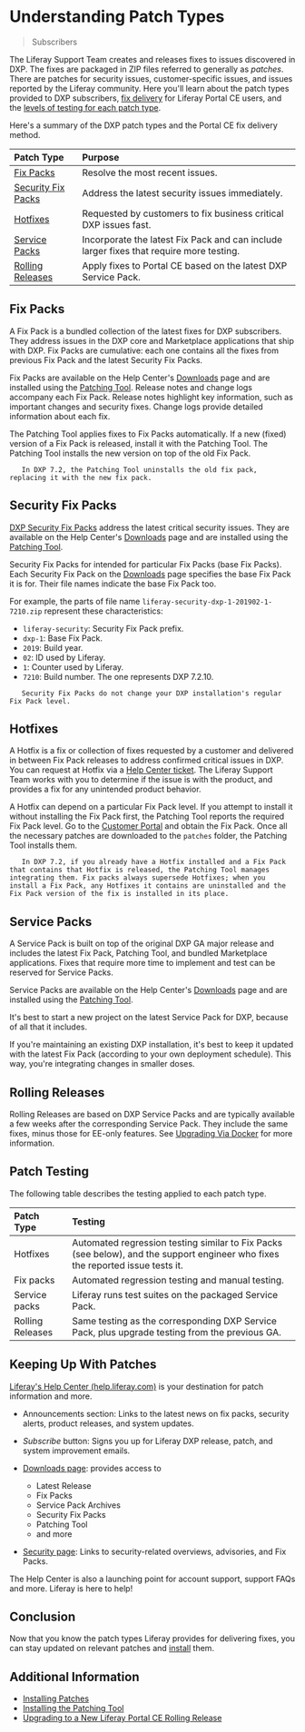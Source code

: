 # Understanding Patch Types

> Subscribers

The Liferay Support Team creates and releases fixes to issues discovered in DXP. The fixes are packaged in ZIP files referred to generally as _patches_. There are patches for security issues, customer-specific issues, and issues reported by the Liferay community. Here you'll learn about the patch types provided to DXP subscribers, [fix delivery](#ce-ga-releases) for Liferay Portal CE users, and the [levels of testing for each patch type](#patch-testing).

Here's a summary of the DXP patch types and the Portal CE fix delivery method.

| Patch Type | Purpose |
| :--------- | :------ |
| [Fix Packs](#fix-packs) | Resolve the most recent issues. |
| [Security Fix Packs](#security-fix-packs) | Address the latest security issues immediately. |
| [Hotfixes](#hotfixes) | Requested by customers to fix business critical DXP issues fast. |
| [Service Packs](#service-packs) | Incorporate the latest Fix Pack and can include larger fixes that require more testing. |
| [Rolling Releases](#rolling-releases) | Apply fixes to Portal CE based on the latest DXP Service Pack. |

## Fix Packs

A Fix Pack is a bundled collection of the latest fixes for DXP subscribers. They address issues in the DXP core and Marketplace applications that ship with DXP. Fix Packs are cumulative: each one contains all the fixes from previous Fix Pack and the latest Security Fix Packs.

Fix Packs are available on the Help Center's [Downloads](https://customer.liferay.com/downloads) page and are installed using the [Patching Tool](./installing-patches.md). Release notes and change logs accompany each Fix Pack. Release notes highlight key information, such as important changes and security fixes. Change logs provide detailed information about each fix.

The Patching Tool applies fixes to Fix Packs automatically. If a new (fixed) version of a Fix Pack is released, install it with the Patching Tool. The Patching Tool installs the new version on top of the old Fix Pack.

```important::
   In DXP 7.2, the Patching Tool uninstalls the old fix pack, replacing it with the new fix pack.
```

## Security Fix Packs

[DXP Security Fix Packs](https://help.liferay.com/hc/en-us/articles/360035038331) address the latest critical security issues. They are available on the Help Center's [Downloads](https://customer.liferay.com/downloads) page and are installed using the [Patching Tool](./installing-patches.md).

Security Fix Packs for intended for particular Fix Packs (base Fix Packs). Each Security Fix Pack on the [Downloads](https://customer.liferay.com/downloads) page specifies the base Fix Pack it is for. Their file names indicate the base Fix Pack too.

For example, the parts of file name `liferay-security-dxp-1-201902-1-7210.zip` represent these characteristics:

* `liferay-security`: Security Fix Pack prefix.
* `dxp-1`: Base Fix Pack.
*  `2019`: Build year.
* `02`: ID used by Liferay.
* `1`: Counter used by Liferay.
* `7210`: Build number. The one represents DXP 7.2.10.

```note::
   Security Fix Packs do not change your DXP installation's regular Fix Pack level.
```

## Hotfixes

A Hotfix is a fix or collection of fixes requested by a customer and delivered in between Fix Pack releases to address confirmed critical issues in DXP. You can request at Hotfix via a [Help Center ticket](https://help.liferay.com/hc). The Liferay Support Team works with you to determine if the issue is with the product, and provides a fix for any unintended product behavior.

A Hotfix can depend on a particular Fix Pack level. If you attempt to install it without installing the Fix Pack first, the Patching Tool reports the required Fix Pack level. Go to the [Customer Portal](https://customer.liferay.com/downloads) and obtain the Fix Pack. Once all the necessary patches are downloaded to the `patches` folder, the Patching Tool installs them.

```important::
   In DXP 7.2, if you already have a Hotfix installed and a Fix Pack that contains that Hotfix is released, the Patching Tool manages integrating them. Fix packs always supersede Hotfixes; when you install a Fix Pack, any Hotfixes it contains are uninstalled and the Fix Pack version of the fix is installed in its place.
```

## Service Packs

A Service Pack is built on top of the original DXP GA major release and includes the latest Fix Pack, Patching Tool, and bundled Marketplace applications. Fixes that require more time to implement and test can be reserved for Service Packs.

Service Packs are available on the Help Center's [Downloads](https://customer.liferay.com/downloads) page and are installed using the [Patching Tool](./installing-patches.md).

It's best to start a new project on the latest Service Pack for DXP, because of all that it includes.

If you're maintaining an existing DXP installation, it's best to keep it updated with the latest Fix Pack (according to your own deployment schedule). This way, you're integrating changes in smaller doses.

## Rolling Releases

Rolling Releases are based on DXP Service Packs and are typically available a few weeks after the corresponding Service Pack. They include the same fixes, minus those for EE-only features. See [Upgrading Via Docker](../../upgrading-liferay/upgrade-basics/upgrading-via-docker.md) for more information.

## Patch Testing

The following table describes the testing applied to each patch type.

| Patch Type     | Testing |
| :------------- | :------ |
| Hotfixes       | Automated regression testing similar to Fix Packs (see below), and the support engineer who fixes the reported issue tests it. |
| Fix packs      | Automated regression testing and manual testing. |
| Service packs  | Liferay runs test suites on the packaged Service Pack. |
| Rolling Releases | Same testing as the corresponding DXP Service Pack, plus upgrade testing from the previous GA. |

## Keeping Up With Patches

[Liferay's Help Center \(help.liferay.com\)](https://help.liferay.com/hc) is your destination for patch information and more.

* Announcements section: Links to the latest news on fix packs, security alerts, product releases, and system updates.

* *Subscribe* button: Signs you up for Liferay DXP release, patch, and system improvement emails.

* [Downloads page](https://customer.liferay.com/downloads): provides access to

    * Latest Release
    * Fix Packs
    * Service Pack Archives
    * Security Fix Packs
    * Patching Tool
    * and more

* [Security page](https://help.liferay.com/hc/en-us/categories/360000892792-Security): Links to security-related overviews, advisories, and Fix Packs.

The Help Center is also a launching point for account support, support FAQs and more. Liferay is here to help!

## Conclusion

Now that you know the patch types Liferay provides for delivering fixes, you can stay updated on relevant patches and [install](./installing-patches.md) them.

## Additional Information

* [Installing Patches](./installing-patches.md)
* [Installing the Patching Tool](./installing-the-patching-tool.md)
* [Upgrading to a New Liferay Portal CE Rolling Release](../../installation-and-upgrades/upgrading-liferay/upgrade-basics/upgrading-to-a-new-liferay-portal-ce-rolling-release.md)
